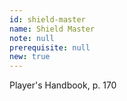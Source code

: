 ```yaml
---
id: shield-master
name: Shield Master
note: null
prerequisite: null
new: true
---
```

Player's Handbook, p. 170